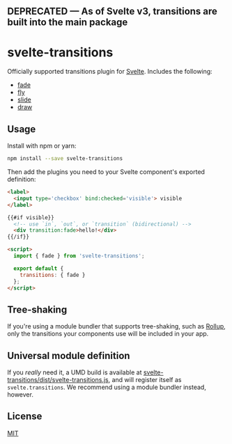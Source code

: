 ## DEPRECATED — As of Svelte v3, transitions are built into the main package

# svelte-transitions

Officially supported transitions plugin for [Svelte](https://svelte.technology). Includes the following:

* [fade](https://github.com/sveltejs/svelte-transitions-fade)
* [fly](https://github.com/sveltejs/svelte-transitions-fly)
* [slide](https://github.com/sveltejs/svelte-transitions-slide)
* [draw](https://github.com/sveltejs/svelte-transitions-draw)

## Usage

Install with npm or yarn:

```bash
npm install --save svelte-transitions
```

Then add the plugins you need to your Svelte component's exported definition:

```html
<label>
  <input type='checkbox' bind:checked='visible'> visible
</label>

{{#if visible}}
  <!-- use `in`, `out`, or `transition` (bidirectional) -->
  <div transition:fade>hello!</div>
{{/if}}

<script>
  import { fade } from 'svelte-transitions';

  export default {
    transitions: { fade }
  };
</script>
```

## Tree-shaking

If you're using a module bundler that supports tree-shaking, such as [Rollup](https://rollupjs.org), only the transitions your components use will be included in your app.


## Universal module definition

If you *really* need it, a UMD build is available at [svelte-transitions/dist/svelte-transitions.js](https://unpkg.com/svelte-transitions/dist/svelte-transitions.js), and will register itself as `svelte.transitions`. We recommend using a module bundler instead, however.


## License

[MIT](LICENSE)
